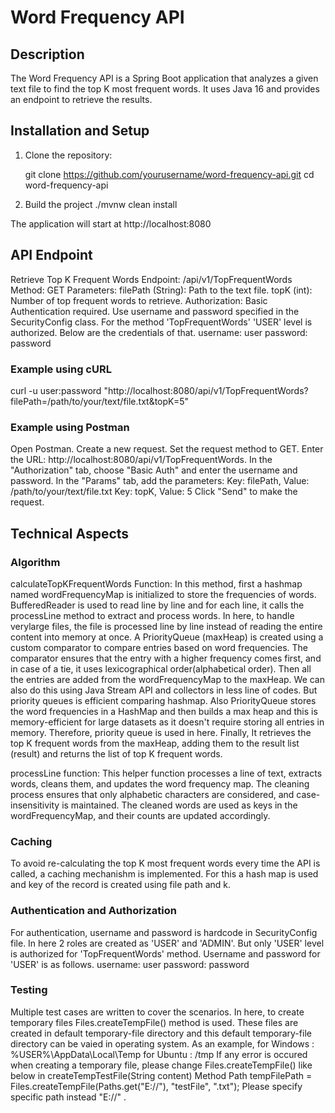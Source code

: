 # Word Frequency API

## Description

The Word Frequency API is a Spring Boot application that analyzes a given text file to find the top K most frequent words. It uses Java 16 and provides an endpoint to retrieve the results.


## Installation and Setup

1. Clone the repository:

   git clone https://github.com/yourusername/word-frequency-api.git
   cd word-frequency-api
   
2. Build the project
	./mvnw clean install

The application will start at http://localhost:8080

## API Endpoint
Retrieve Top K Frequent Words
Endpoint: /api/v1/TopFrequentWords
Method: GET
Parameters:
filePath (String): Path to the text file.
topK (int): Number of top frequent words to retrieve.
Authorization: Basic Authentication required. Use username and password specified in the SecurityConfig class.
For the method 'TopFrequentWords' 'USER' level is authorized. Below are the credentials of that.
username: user
password: password

### Example using cURL
curl -u user:password "http://localhost:8080/api/v1/TopFrequentWords?filePath=/path/to/your/text/file.txt&topK=5"

### Example using Postman
Open Postman.
Create a new request.
Set the request method to GET.
Enter the URL: http://localhost:8080/api/v1/TopFrequentWords.
In the "Authorization" tab, choose "Basic Auth" and enter the username and password.
In the "Params" tab, add the parameters:
Key: filePath, Value: /path/to/your/text/file.txt
Key: topK, Value: 5
Click "Send" to make the request.

## Technical Aspects

### Algorithm

calculateTopKFrequentWords Function:
In this method, first a hashmap named wordFrequencyMap is initialized to store the frequencies of words.
BufferedReader is used to read line by line and for each line, it calls the processLine method to extract and process words. In here, to handle verylarge files, the file is processed line by line instead of reading the entire content into memory at once. 
A PriorityQueue (maxHeap) is created using a custom comparator to compare entries based on word frequencies.
The comparator ensures that the entry with a higher frequency comes first, and in case of a tie, it uses lexicographical order(alphabetical order).
Then all the entries are added from the wordFrequencyMap to the maxHeap. We can also do this using Java Stream API and collectors in less line of codes. But priority queues is efficient comparing hashmap. Also PriorityQueue stores the word frequencies in a HashMap and then builds a max heap and this is memory-efficient for large datasets as it doesn't require storing all entries in memory. Therefore, priority queue is used in here.
Finally, It retrieves the top K frequent words from the maxHeap, adding them to the result list (result) and returns the list of top K frequent words.

processLine function:
This helper function processes a line of text, extracts words, cleans them, and updates the word frequency map. The cleaning process ensures that only alphabetic characters are considered, and case-insensitivity is maintained. The cleaned words are used as keys in the wordFrequencyMap, and their counts are updated accordingly.

### Caching
To avoid re-calculating the top K most frequent words every time the API is called, a caching mechanishm is implemented. For this a hash map is used and key of the record is created using file path and k.

### Authentication and Authorization
For authentication, username and password is hardcode in SecurityConfig file. In here 2 roles are created as 'USER' and 'ADMIN'. But only 'USER' level is authorized for 'TopFrequentWords' method. Username and password for 'USER' is as follows.
username: user
password: password

### Testing
Multiple test cases are written to cover the scenarios. In here, to create temporary files Files.createTempFile() method is used. These files are created in  default temporary-file directory and this  default temporary-file directory can be vaied in operating system. As an example,
for Windows :  %USER%\AppData\Local\Temp
for Ubuntu : /tmp
If any error is occured when creating a temporary file, please change Files.createTempFile() like below in createTempTestFile(String content) Method
Path tempFilePath = Files.createTempFile(Paths.get("E://"), "testFile", ".txt");
Please specify specific path instead "E://" .



 
